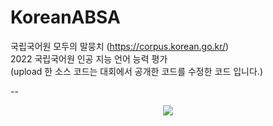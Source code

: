 # KoreanABSA
국립국어원 모두의 말뭉치 (https://corpus.korean.go.kr/)  
2022 국립국어원 인공 지능 언어 능력 평가  
(upload 한 소스 코드는 대회에서 공개한 코드를 수정한 코드 입니다.)  

--

<p align="center">
  <img src="https://user-images.githubusercontent.com/74851066/215314874-d9de6253-e3b8-4929-a254-3232f527df2a.png">
 </p>
